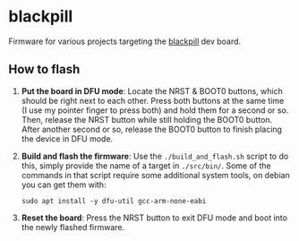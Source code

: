 # blackpill

Firmware for various projects targeting the [blackpill][1] dev board.

## How to flash

1. **Put the board in DFU mode**: Locate the NRST & BOOT0 buttons, which should
   be right next to each other.  Press both buttons at the same time (I use my
   pointer finger to press both) and hold them for a second or so. Then,
   release the NRST button while still holding the BOOT0 button. After another
   second or so, release the BOOT0 button to finish placing the device in DFU
   mode.
2. **Build and flash the firmware**: Use the `./build_and_flash.sh` script to
   do this, simply provide the name of a target in `./src/bin/`. Some of the
   commands in that script require some additional system tools, on debian you
   can get them with:

   ```
   sudo apt install -y dfu-util gcc-arm-none-eabi
   ```
3. **Reset the board**: Press the NRST button to exit DFU mode and boot into
   the newly flashed firmware.

[1]: git@github.com:malwrar/maintree.git
